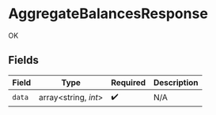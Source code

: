 # AggregateBalancesResponse

OK


## Fields

| Field                | Type                 | Required             | Description          |
| -------------------- | -------------------- | -------------------- | -------------------- |
| `data`               | array<string, *int*> | :heavy_check_mark:   | N/A                  |